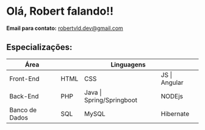 # Olá, Robert falando!!

**Email para contato:** robertvld.dev@gmail.com

## Especializações:
<table>
  <tr>
    <thead>
      <th>Área</th>
      <th colspan="3">Linguagens</th>
    </thead>
  </tr>
  <tr>
    <td>Front-End</td>
    <td>HTML</td>
    <td>CSS</td>
    <td>JS | Angular</td>
  </tr>
  <tr>
    <td>Back-End</td>
    <td>PHP</td>
    <td>Java | Spring/Springboot</td>
    <td>NODEjs</td>
  </tr>
<td>Banco de Dados</td>
    <td>SQL</td>
    <td>MySQL</td>
    <td>Hibernate</td>
  </tr>
</table>


<!--
- 🔭 I’m currently working on ...
- 🌱 I’m currently learning ...
- 👯 I’m looking to collaborate on ...
- 🤔 I’m looking for help with ...
- 💬 Ask me about ...
- 📫 How to reach me: ...
- 😄 Pronouns: ...
- ⚡ Fun fact: ...
-->
